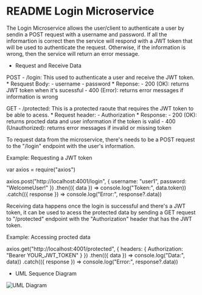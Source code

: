 # README Login Microservice

The Login Microservice allows the user/client to authenticate a user by sendin a POST request with a username and password. If all the informartion is correct then the service will respond with a JWT token that will be used to authenticate the request. Otherwise, if the information is wrong, then the service will return an error message.


* Request and Receive Data 

POST - /login: This used to authenticate a user and receive the JWT token.
     * Resquest Body:
        - username
        - password
     * Reponse: 
        - 200 (OK): returns JWT token when it's sucessful
        - 400 (Error): returns error messages if information is wrong

GET - /protected: This is a protected raoute that requires the JWT token to be able to acess.
     * Request header:
        - Authorization
     * Response:
        - 200 (OK): returns procted data and user information if the token is valid
        - 400 (Unauthorized): returns error messages if invalid or missing token


To request data from the microservice, there's needs to be a POST request to the "/login" endpoint with the user's information. 

Example: Requesting a JWT token

var axios = require("axios")

axios.post("http://localhost:4001/login", {
    username: "user1",
    password: "WelcomeUser!"
})
.then(({ data }) => console.log("Token:", data.token))
.catch(({ response }) => console.log("Error:", response?.data))

Receiving data happens once the login is successful and there's a JWT token, it can be used to acess the protected data by sending a GET request to "/protected" endpoint with the "Authorization" header that has the JWT token.

Example: Accessing procted data

axios.get("http://localhost:4001/protected", {
    headers: { Authorization: "Bearer YOUR_JWT_TOKEN" }
})
.then(({ data }) => console.log("Data:", data))
.catch(({ response }) => console.log("Error:", response?.data))

* UML Sequence Diagram

![UML Diagram](./Users/rebeca/Downloads/IMG_E7CFA750EFE8-1.jpeg)

